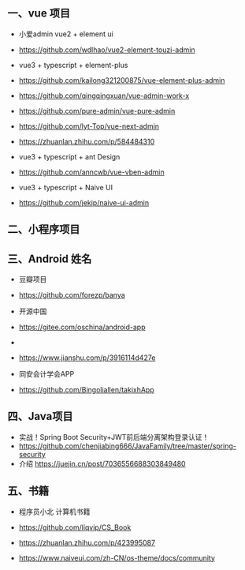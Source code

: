 
## 一、vue 项目

- 小爱admin vue2 + element ui
- https://github.com/wdlhao/vue2-element-touzi-admin

- vue3 + typescript + element-plus
- https://github.com/kailong321200875/vue-element-plus-admin
- https://github.com/qingqingxuan/vue-admin-work-x
- https://github.com/pure-admin/vue-pure-admin
- https://github.com/lyt-Top/vue-next-admin
- https://zhuanlan.zhihu.com/p/584484310
- vue3 + typescript + ant Design
-  https://github.com/anncwb/vue-vben-admin

- vue3 + typescript + Naive UI
-  https://github.com/jekip/naive-ui-admin

## 二、小程序项目

## 三、Android 姓名
- 豆瓣项目
- https://github.com/forezp/banya

- 开源中国
- https://gitee.com/oschina/android-app

- 
- https://www.jianshu.com/p/3916114d427e

- 同安会计学会APP
- https://github.com/Bingoliallen/takjxhApp

## 四、Java项目
- 实战！Spring Boot Security+JWT前后端分离架构登录认证！
- https://github.com/chenjiabing666/JavaFamily/tree/master/spring-security
- 介绍 https://juejin.cn/post/7036556688303849480

## 五、书籍
- 程序员小北 计算机书籍
- https://github.com/liqvip/CS_Book

- https://zhuanlan.zhihu.com/p/423995087

- https://www.naiveui.com/zh-CN/os-theme/docs/community
